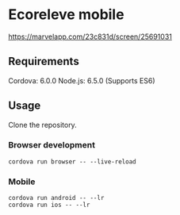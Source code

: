 # Ecoreleve mobile

https://marvelapp.com/23c831d/screen/25691031


## Requirements

Cordova: 6.0.0
Node.js: 6.5.0 (Supports ES6)

## Usage

Clone the repository.

### Browser development
`cordova run browser -- --live-reload`

### Mobile
```
cordova run android -- --lr
cordova run ios -- --lr
```
